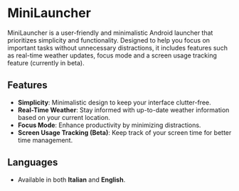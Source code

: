 # MiniLauncher

MiniLauncher is a user-friendly and minimalistic Android launcher that prioritizes simplicity and functionality. Designed to help you focus on important tasks without unnecessary distractions, it includes features such as real-time weather updates, focus mode and a screen usage tracking feature (currently in beta).

## Features

- **Simplicity**: Minimalistic design to keep your interface clutter-free.
- **Real-Time Weather**: Stay informed with up-to-date weather information based on your current location.
- **Focus Mode**: Enhance productivity by minimizing distractions.
- **Screen Usage Tracking (Beta)**: Keep track of your screen time for better time management.

## Languages

- Available in both **Italian** and **English**.